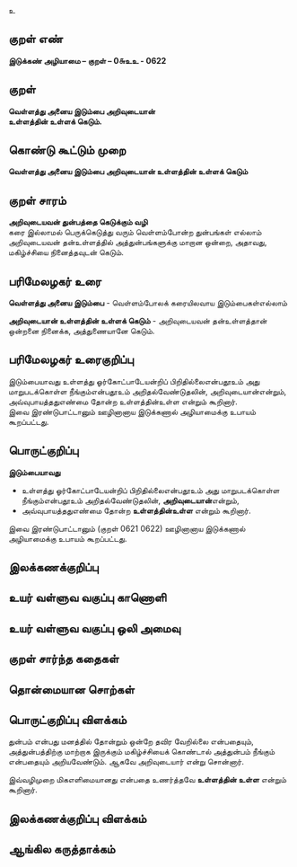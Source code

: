 உ

## குறள் எண் 

**இடுக்கண் அழியாமை – குறள் – 0௬உஉ - 0622**  

## குறள் 

**வெள்ளத்து அனைய இடும்பை அறிவுடையான்  
உள்ளத்தின் உள்ளக் கெடும்.**  

## கொண்டு கூட்டும் முறை

**வெள்ளத்து அனைய இடும்பை அறிவுடையான் உள்ளத்தின் உள்ளக் கெடும்**

## குறள் சாரம் 

**அறிவுடையவன் துன்பத்தை கெடுக்கும் வழி**  
கரை இல்லாமல் பெருக்கெடுத்து வரும் வெள்ளம்போன்ற துன்பங்கள் எல்லாம் அறிவுடையவன் தன்உள்ளத்தில் அத்துன்பங்களுக்கு மாறான ஒன்றை, அதாவது, மகிழ்ச்சியை நினைத்தவுடன் கெடும்.  

## பரிமேலழகர் உரை

**வெள்ளத்து அனைய இடும்பை** - வெள்ளம்போலக் கரையிலவாய இடும்பைகள்எல்லாம்  

**அறிவுடையான் உள்ளத்தின் உள்ளக் கெடும்** - அறிவுடையவன் தன்உள்ளத்தான் ஒன்றனை நினைக்க, அத்துணையானே கெடும். 

## பரிமேலழகர் உரைகுறிப்பு   

இடும்பையாவது உள்ளத்து ஓர்கோட்பாடேயன்றிப் பிறிதில்லைஎன்பதூஉம் அது மாறுபடக்கொள்ள நீங்கும்என்பதூஉம் அறிதல்வேண்டுதலின், அறிவுடையான்என்றும், அவ்வுபாயத்ததுஎண்மை தோன்ற உள்ளத்தின்உள்ள என்றும் கூறினார்.  
இவை இரண்டுபாட்டானும் ஊழினானாய இடுக்கணால் அழியாமைக்கு உபாயம் கூறப்பட்டது.    

## பொருட்குறிப்பு 

**இடும்பையாவது**   
* உள்ளத்து ஓர்கோட்பாடேயன்றிப் பிறிதில்லைஎன்பதூஉம் அது மாறுபடக்கொள்ள நீங்கும்என்பதூஉம் அறிதல்வேண்டுதலின், **அறிவுடையான்**என்றும்,  
* அவ்வுபாயத்ததுஎண்மை தோன்ற **உள்ளத்தின்உள்ள** என்றும் கூறினார்.  

இவை இரண்டுபாட்டானும் (குறள் 0621 0622) ஊழினானாய இடுக்கணால் அழியாமைக்கு உபாயம் கூறப்பட்டது.     

## இலக்கணக்குறிப்பு  


## உயர் வள்ளுவ வகுப்பு காணொளி


## உயர் வள்ளுவ வகுப்பு ஒலி அமைவு 

 
## குறள் சார்ந்த கதைகள் 


## தொன்மையான சொற்கள்


## பொருட்குறிப்பு விளக்கம்

துன்பம் என்பது மனத்தில் தோன்றும் ஒன்றே தவிர வேறில்லை என்பதையும், அத்துன்பத்திற்கு மாற்றாக இருக்கும் மகிழ்ச்சியைக் கொண்டால் அத்துன்பம் நீங்கும் என்பதையும் அறியவேண்டும். ஆகவே அறிவுடையார் என்று சொன்னார்.  

இவ்வழிமுறை மிகஎளிமையானது என்பதை உணர்த்தவே **உள்ளத்தின் உள்ள** என்றும் கூறினார்.  

## இலக்கணக்குறிப்பு விளக்கம்


## ஆங்கில கருத்தாக்கம் 


